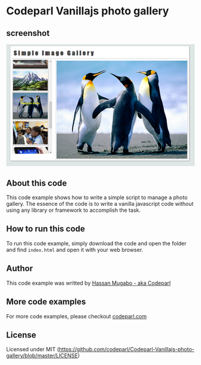 # Codeparl Vanillajs photo gallery

## screenshot

![screenshot](screenshot.png)

## About this code

This code example shows how to write a simple script to manage a photo
gallery. The essence of the code is to write a vanilla javascript code
without using any library or framework to accomplish the task.

## How to run this code

To run this code example, simply download the code and open the folder and find `index.html` and open it with your web browser.

## Author

This code example was writted by [Hassan Mugabo - aka Codeparl](https://github.com/codeparl)

## More code examples

For more code examples, please checkout [codeparl.com](https://codeparl.com)

## License

Licensed under MIT (https://github.com/codeparl/Codeparl-Vanillajs-photo-gallery/blob/master/LICENSE)